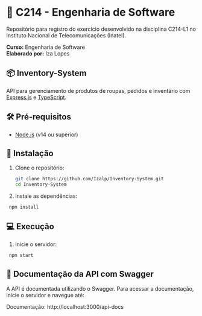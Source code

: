 # 📘 C214 - Engenharia de Software

Repositório para registro do exercício desenvolvido na disciplina C214-L1 no Instituto Nacional de Telecomunicações (Inatel).

**Curso:** Engenharia de Software  
**Elaborado por:** Iza Lopes

## 📦 Inventory-System

API para gerenciamento de produtos de roupas, pedidos e inventário com [Express.js](https://expressjs.com/) e [TypeScript](https://www.typescriptlang.org/).

## 🛠️ Pré-requisitos

- [Node.js](https://nodejs.org/) (v14 ou superior)

## 🚀 Instalação

1. Clone o repositório:

   ```bash
   git clone https://github.com/Izalp/Inventory-System.git
   cd Inventory-System
   ```

2. Instale as dependências:

```bash
 npm install
```

## 💻 Execução

1. Inicie o servidor:

```bash
 npm start
```

## 📖 Documentação da API com Swagger

A API é documentada utilizando o Swagger. Para acessar a documentação, inicie o servidor e navegue até:

Documentação: http://localhost:3000/api-docs
